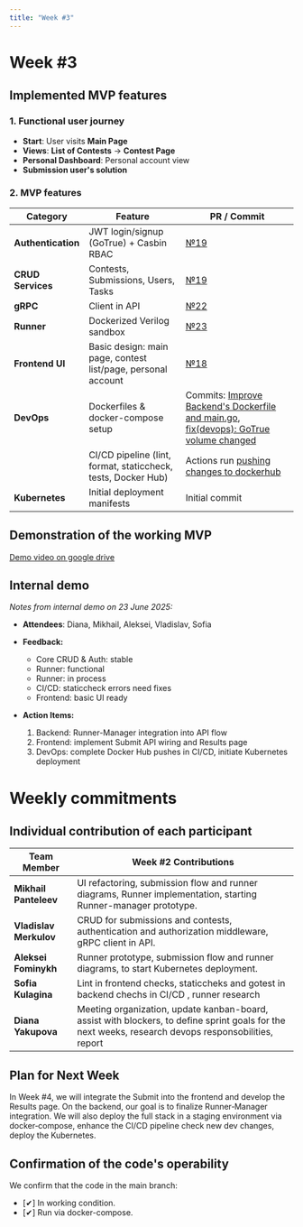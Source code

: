 ```yaml
---
title: "Week #3"
---
```


# **Week #3**

## Implemented MVP features

### 1. Functional user journey

* **Start**: User visits **Main Page**
* **Views**: **List of Contests** → **Contest Page**
* **Personal Dashboard**: Personal account view
* **Submission user's solution**

### 2. MVP features
| Category           | Feature                                               | PR / Commit              |
| ------------------ | ----------------------------------------------------- | ------------------------ |
| **Authentication** | JWT login/signup (GoTrue) + Casbin RBAC               | [№19](https://github.com/IU-Capstone-Project-2025/verilog-contest/pull/19)                      |
| **CRUD Services**  | Contests, Submissions, Users, Tasks                   | [№19](https://github.com/IU-Capstone-Project-2025/verilog-contest/pull/19)                      |
| **gRPC**           | Client in API                     | [№22](https://github.com/IU-Capstone-Project-2025/verilog-contest/pull/22)                      |
| **Runner**         | Dockerized Verilog sandbox                | [№23](https://github.com/IU-Capstone-Project-2025/verilog-contest/pull/23)                      |
| **Frontend UI**    | Basic design: main page, contest list/page, personal account   | [№18](https://github.com/IU-Capstone-Project-2025/verilog-contest/pull/18)                       |
| **DevOps**         | Dockerfiles & docker-compose setup                    | Commits: [Improve Backend's Dockerfile and main.go](https://github.com/IU-Capstone-Project-2025/verilog-contest/commit/965c32eb9bf698e2bdc5fc2c9ddf2f059a0c5544), [fix(devops): GoTrue volume changed](https://github.com/IU-Capstone-Project-2025/verilog-contest/commit/38f67690b45b8b89c4c1bc17ed0fbfa01d337278)  |
|                    | CI/CD pipeline (lint, format, staticcheck, tests, Docker Hub) | Actions run [pushing changes to dockerhub](https://github.com/IU-Capstone-Project-2025/verilog-contest/actions/runs/15858289358) |
| **Kubernetes**     | Initial deployment manifests                          | Initial commit           |


## Demonstration of the working MVP
 [Demo video on google drive](https://drive.google.com/file/d/1Z-bZad2_4bDh9DcbkoxOxJVZvunxscqz/view?usp=sharing)

## Internal demo

*Notes from internal demo on 23 June 2025:*

* **Attendees**: Diana, Mikhail, Aleksei, Vladislav, Sofia
* **Feedback:**

  * Core CRUD & Auth: stable
  * Runner: functional
  * Runner: in process
  * CI/CD: staticcheck errors need fixes
  * Frontend: basic UI ready
* **Action Items:**

  1. Backend: Runner-Manager integration into API flow
  2. Frontend: implement Submit API wiring and Results page
  3. DevOps: complete Docker Hub pushes in CI/CD, initiate Kubernetes deployment

# Weekly commitments

## Individual contribution of each participant

| Team Member            | Week #2 Contributions                                                                      |
| ---------------------- | ------------------------------------------------------------------------------------------ |
| **Mikhail Panteleev**  | UI refactoring, submission flow and runner diagrams, Runner implementation, starting Runner-manager prototype.                        |
| **Vladislav Merkulov** | CRUD for submissions and contests, authentication and  authorization middleware, gRPC client in API.                       |
| **Aleksei Fominykh**   | Runner prototype, submission flow and runner diagrams, to start Kubernetes deployment.                                         |
| **Sofia Kulagina**     | Lint in frontend checks, staticcheks and gotest in backend chechs in CI/CD , runner research             |
| **Diana Yakupova**     | Meeting organization, update kanban-board, assist with blockers, to define sprint goals for the next weeks, research devops responsobilities, report|

## Plan for Next Week

In Week #4, we will integrate the Submit into the frontend and develop the Results page. On the backend, our goal is to finalize Runner‑Manager integration. We will also deploy the full stack in a staging environment via docker‑compose, enhance the CI/CD pipeline check new dev changes, deploy the Kubernetes.

## Confirmation of the code's operability

We confirm that the code in the main branch:

- [✔] In working condition.
- [✔] Run via docker-compose.
